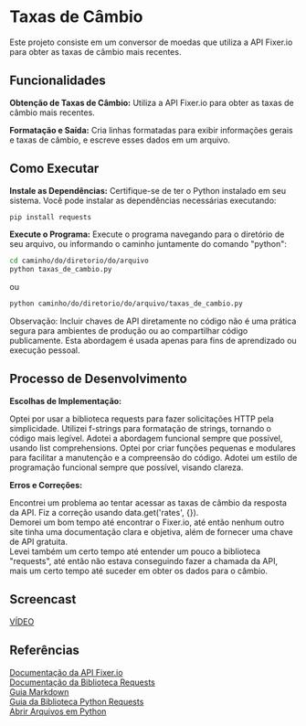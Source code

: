 # Taxas de Câmbio
Este projeto consiste em um conversor de moedas que utiliza a API Fixer.io para obter as taxas de câmbio mais recentes.
## Funcionalidades
**Obtenção de Taxas de Câmbio:**  Utiliza a API Fixer.io para obter as taxas de câmbio mais recentes.

**Formatação e Saída:**   Cria linhas formatadas para exibir informações gerais e taxas de câmbio, e escreve esses dados em um arquivo.

## Como Executar
**Instale as Dependências:**
   Certifique-se de ter o Python instalado em seu sistema. Você pode instalar as dependências necessárias executando:
   ```bash
   pip install requests
  ```
**Execute o Programa:**
Execute o programa navegando para o diretório de seu arquivo, ou informando o caminho juntamente do comando "python":
```bash
cd caminho/do/diretorio/do/arquivo
python taxas_de_cambio.py
```
ou
```bash
python caminho/do/diretorio/do/arquivo/taxas_de_cambio.py
```
Observação: Incluir chaves de API diretamente no código não é uma prática segura para ambientes de produção ou ao compartilhar código publicamente. Esta abordagem é usada apenas para fins de aprendizado ou execução pessoal.

## Processo de Desenvolvimento
**Escolhas de Implementação:**

Optei por usar a biblioteca requests para fazer solicitações HTTP pela simplicidade.
Utilizei f-strings para formatação de strings, tornando o código mais legível.
Adotei a abordagem funcional sempre que possível, usando list comprehensions.
Optei por criar funções pequenas e modulares para facilitar a manutenção e a compreensão do código. 
Adotei um estilo de programação funcional sempre que possível, visando clareza.

**Erros e Correções:**

Encontrei um problema ao tentar acessar as taxas de câmbio da resposta da API. Fiz a correção usando data.get('rates', {}).  
Demorei um bom tempo até encontrar o Fixer.io, até então nenhum outro site tinha uma documentação clara e objetiva, além de fornecer uma chave de API gratuita.  
Levei também um certo tempo até entender um pouco a biblioteca "requests", até então não estava conseguindo fazer a chamada da API, mais um certo tempo até suceder em obter os dados para o câmbio.

## Screencast
[VÍDEO](https://drive.google.com/file/d/1lNAtoEXTleCR_Jj1MAMJkLeK4ut-QEVH/view?usp=sharing)

## Referências
[Documentação da API Fixer.io](https://fixer.io/documentation)  
[Documentação da Biblioteca Requests](https://docs.python-requests.org/en/latest/)  
[Guia Markdown](https://www.markdownguide.org/getting-started/)  
[Guia da Biblioteca Python Requests](https://realpython.com/python-requests/)  
[Abrir Arquivos em Python](https://www.freecodecamp.org/portuguese/news/como-escrever-em-um-arquivo-em-python-open-read-append-e-outras-funcoes-de-manipulacao-explicadas/)

